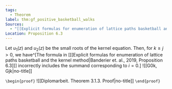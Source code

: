 ```yaml
---
tags:
  - Theorem
label: thm:gf_positive_basketball_walks
Sources:
  - "[[Explicit formulas for enumeration of lattice paths basketball and the kernel method|Banderier et. al., 2019]]"
Location: Proposition 6.3
---
```

Let $u_{1}(z)$ and $u_{2}(z)$ be the small roots of the kernel equation. Then, for $k \geq j > 0$, we have^[The formula in \[[[Explicit formulas for enumeration of lattice paths basketball and the kernel method|Banderier et. al., 2019, Proposition 6.3]]\] incorrectly includes the summand corresponding to $i = 0$.]
![[G0k, Gjk|no-title]]

`\begin{proof}`
![[Diplomarbeit. Theorem 3.1.3. Proof|no-title]]
`\end{proof}`

